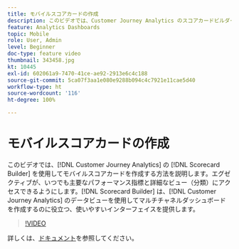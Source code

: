 ```yaml
---
title: モバイルスコアカードの作成
description: このビデオでは、Customer Journey Analytics のスコアカードビルダーを使用してモバイルスコアカードを作成する方法を説明します。 エグゼクティブが、いつでも主要なパフォーマンス指標と詳細なビュー（分類）にアクセスできるようにします。スコアカードビルダーは、Customer Journey Analytics のデータビューを使用してマルチチャネルダッシュボードを作成するのに役立つ、使いやすいインターフェイスを提供します。
feature: Analytics Dashboards
topic: Mobile
role: User, Admin
level: Beginner
doc-type: feature video
thumbnail: 343458.jpg
kt: 10445
exl-id: 602061a9-7470-41ce-ae92-2913e6c4c188
source-git-commit: 5ca07f3aa1e080e9288b094c4c7921e11cae5d40
workflow-type: ht
source-wordcount: '116'
ht-degree: 100%

---
```


# モバイルスコアカードの作成

このビデオでは、[!DNL Customer Journey Analytics] の [!DNL Scorecard Builder] を使用してモバイルスコアカードを作成する方法を説明します。エグゼクティブが、いつでも主要なパフォーマンス指標と詳細なビュー（分類）にアクセスできるようにします。[!DNL Scorecard Builder] は、[!DNL Customer Journey Analytics] のデータビューを使用してマルチチャネルダッシュボードを作成するのに役立つ、使いやすいインターフェイスを提供します。

>[!VIDEO](https://video.tv.adobe.com/v/343458/?quality=12&learn=on)

詳しくは、[ドキュメント](https://experienceleague.adobe.com/docs/analytics-platform/using/cja-dashboards/create-scorecard.html?lang=ja)を参照してください。